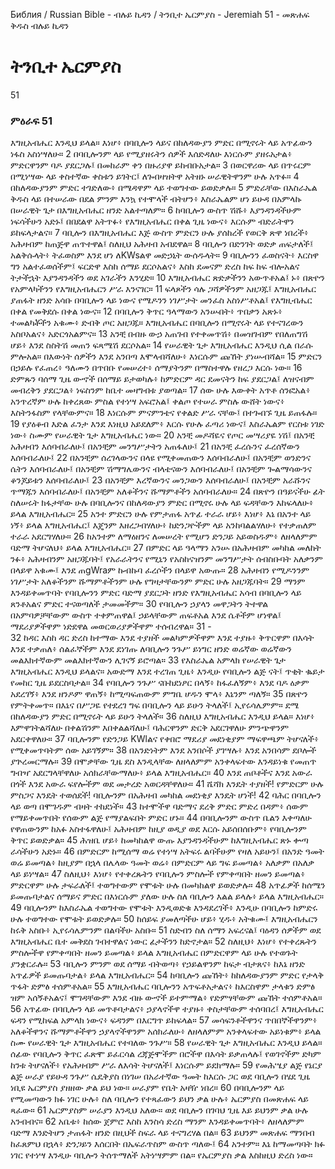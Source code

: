 ﻿
Библия / Russian Bible - ብሉይ ኪዳን / ትንቢተ ኤርምያስ - Jeremiah 51 - መጽሐፍ ቅዱስ ብሉይ ኪዳን
# ትንቢተ ኤርምያስ
51
### ምዕራፍ 51
 እግዚአብሔር እንዲህ ይላል። እነሆ፥ በባቢሎን ላይና በከለዳውያን ምድር በሚኖሩት ላይ አጥፊውን ነፋስ አስነሣለሁ።
2  በባቢሎንም ላይ የሚያዘሩትን ሰዎች እሰድዳለሁ እነርሱም ያዘሩአታል፥ ምድርዋንም ባዶ ያደርጋሉ፤ በመከራም ቀን በዙሪያዋ ይከብቡአታል።
3  በወርዋሪው ላይ በጥሩርም በሚነሣው ላይ ቀስተኛው ቀስቱን ይገትር፤ ለጐበዛዝትዋ አትዘኑ ሠራዊትዋንም ሁሉ አጥፉ።
4  በከለዳውያንም ምድር ተገድለው፥ በሜዳዋም ላይ ተወግተው ይወድቃሉ።
5  ምድራቸው በእስራኤል ቅዱስ ላይ በተሠራው በደል ምንም እንኳ የተሞላች ብትሆን፥ እስራኤልም ሆነ ይሁዳ በአምላኩ በሠራዊት ጌታ በእግዚአብሔር ዘንድ አልተጣለም።
6  ከባቢሎን ውስጥ ሽሹ፥ እያንዳንዳችሁም ነፍሳችሁን አድኑ፤ በበደልዋ አትጥፉ፥ የእግዚአብሔር በቀል ጊዜ ነውና፥ እርሱም ብድራትዋን ይከፍላታልና።
7  ባቢሎን በእግዚአብሔር እጅ ውስጥ ምድርን ሁሉ ያሰከረች የወርቅ ጽዋ ነበረች፥ አሕዛብም ከጠጅዋ ጠጥተዋል፤ ስለዚህ አሕዛብ አብደዋል።
8  ባቢሎን በድንገት ወድቃ ጠፍታለች፤ አልቅሱላት፥ ትፈወስም እንደ ሆነ ለKWsልዋ መድኃኒት ውሰዱላት።
9  ባቢሎንን ፈወስናት፥ እርስዋ ግን አልተፈወሰችም፤ ፍርድዋ እስከ ሰማይ ደርሶአልና፥ እስከ ደመናም ድረስ ከፍ ከፍ ብሎአልና ትታችኋት እያንዳንዳችን ወደ አገራችን እንሂድ።
10  እግዚአብሔር ጽድቃችንን አውጥቶአል፤ ኑ፥ በጽዮን የአምላካችንን የእግዚአብሔርን ሥራ እንናገር።
11  ፍላጾችን ሳሉ ጋሻዎችንም አዘጋጁ፤ እግዚአብሔር ያጠፋት ዘንድ አሳቡ በባቢሎን ላይ ነውና የሜዶንን ነገሥታት መንፈስ አስነሥቶአል፤ የእግዚብሔር በቀል የመቅደሱ በቀል ነውና።
12  በባቢሎን ቅጥር ዓላማውን አንሡበት፥ ጥበቃን አጽኑ፥ ተመልካቾችን አቁሙ፥ ድብቅ ጦር አዘጋጁ። እግዚአብሔር በባቢሎን በሚኖሩት ላይ የተናገረውን አስቦአልና፥ አድርጎአልምና።
13  አንቺ በብዙ ውኃ አጠገብ የተቀመጥሽ፥ በመዝገብም የበለጠግሽ ሆይ፥ እንደ ስስትሽ መጠን ፍጻሜሽ ደርሶአል።
14  የሠራዊት ጌታ እግዚአብሔር እንዲህ ሲል በራሱ ምሎአል። በእውነት ሰዎችን እንደ አንበጣ እሞላብሻለሁ፥ እነርሱም ጩኸት ያነሡብሻል።
15  ምድርን በኃይሉ የፈጠረ፥ ዓለሙን በጥበቡ የመሠረተ፥ ሰማያትንም በማስተዋሉ የዘረጋ እርሱ ነው።
16  ድምጹን ባሰማ ጊዜ ውኆች በሰማይ ይታወካሉ፥ ከምድርም ዳር ደመናትን ከፍ ያደርጋል፤ ለዝናብም መብረቅን ያደርጋል፥ ነፍስንም ከቤተ መዛግብቱ ያወጣል።
17  ሰው ሁሉ እውቀት አጥቶ ሰንፎአል፥ አንጥረኛም ሁሉ ከቀረጸው ምስል የተነሣ አፍሮአል፤ ቀልጦ የተሠራ ምስሉ ውሸት ነውና፥ እስትንፋስም የላቸውምና።
18  እነርሱም ምናምንቴና የቀልድ ሥራ ናቸው፤ በተጐበኙ ጊዜ ይጠፋሉ።
19  የያዕቆብ እድል ፈንታ እንደ እነዚህ አይደለም፥ እርሱ የሁሉ ፈጣሪ ነውና፤ እስራኤልም የርስቱ ነገድ ነው፥ ስሙም የሠራዊት ጌታ እግዚአብሔር ነው።
20  አንቺ መዶሻዬና የጦር መሣሪያዬ ነሽ፤ በአንቺ አሕዛብን እሰባብራለሁ፤ በአንቺም መንግሥታትን አጠፋለሁ፤
21  በአንቺ ፈረሱንና ፈረሰኛውን እሰባብራለሁ፤
22  በአንቺም ሰረገላውንና በላዩ የሚቀመጠውን እሰባብራለሁ፤ በአንቺም ወንድንና ሴትን እሰባብራለሁ፤ በአንቺም ሽማግሌውንና ብላቴናውን እሰባብራለሁ፤ በአንቺም ጐልማሳውንና ቆንጆይቱን እሰባብራለሁ፤
23  በአንቺም እረኛውንና መንጋውን እሰባብራለሁ፤ በአንቺም አራሹንና ጥማጁን እሰባብራለሁ፤ በአንቺም አለቆችንና ሹማምቶችን አሰባብራለሁ።
24  በጽዮን በዓይናችሁ ፊት ስለሠሩት ክፋታቸው ሁሉ በባቢሎንና በከለዳውያን ምድር በሚኖሩ ሁሉ ላይ ፍዳቸውን እከፍላለሁ፥ ይላል እግዚአብሔር።
25  አንተ ምድርን ሁሉ የምታጠፋ አጥፊ ተራራ ሆይ፥ እነሆ፥ እኔ በአንተ ላይ ነኝ፥ ይላል እግዚአብሔር፤ እጄንም እዘረጋብሃለሁ፥ ከድንጋዮችም ላይ አንከባልልሃለሁ፥ የተቃጠለም ተራራ አደርግሃለሁ።
26  ከአንተም ለማዕዘንና ለመሠረት የሚሆን ድንጋይ አይወስዱም፥ ለዘላለምም ባድማ ትሆናለህ፥ ይላል እግዚአብሔር።
27  በምድር ላይ ዓላማን አንሡ በአሕዛብም መካከል መለከት ንፉ፥ አሕዛብንም አዘጋጁባት፤ የአራራትንና የሚኒን የአስከናዝንም መንግሥታት ሰብስቡባት አለቃንም በላይዋ አቁሙ፤ እንደ ጠgWraም ኩብኩባ ፈረሶችን በላይዋ አውጡ።
28  አሕዛብን የሚዶንንም ነገሥታት አለቆችንም ሹማምቶችንም ሁሉ የግዛታቸውንም ምድር ሁሉ አዘጋጁባት።
29  ማንም እንዳይቀመጥባት የባቢሎንን ምድር ባድማ ያደርጋት ዘንድ የእግዚአብሔር አሳብ በባቢሎን ላይ ጸንቶአልና ምድር ተናወጣለች ታመመችም።
30  የባቢሎን ኃያላን መዋጋትን ትተዋል በአምባዎቻቸውም ውስጥ ተቀምጠዋል፤ ኃይላቸውም ጠፍቶአል እንደ ሴቶችም ሆነዋል፤ ማደሪያዎችዋም ነድደዋል መወርወሪያዎችዋም ተሰብረዋል።
31 -  
32  ከዳር እስከ ዳር ድረስ ከተማው እንደ ተያዘች መልካምዎችዋም እንደ ተያዙ፥ ቅጥርዋም በእሳት እንደ ተቃጠለ፥ ሰልፈኞችም እንደ ደነገጡ ለባቢሎን ንጉሥ ይነግር ዘንድ ወሬኛው ወሬኛውን መልእክተኛውም መልእክተኛውን ሊገናኝ ይሮጣል።
33  የእስራኤል አምላክ የሠራዊት ጌታ እግዚአብሔር እንዲህ ይላልና። አውድማ እንደ ተረገጠ ጊዜ፥ እንዲሁ የባቢሎን ልጅ ናት፤ ጥቂት ቈይታ የመከር ጊዜ ይደርስባታል።
34  የባቢሎን ንጉሥ ናቡከደነፆር በላኝ፥ ከፋፈለኝም፥ እንደ ባዶ ዕቃም አደረገኝ፥ እንደ ዘንዶም ዋጠኝ፥ ከሚጣፍጠውም ምግቤ ሆዱን ሞላ፥ እኔንም ጣለኝ።
35  በጽዮን የምትቀመጥ። በእኔና በሥጋዬ የተደረገ ግፍ በባቢሎን ላይ ይሁን ትላለች፤ ኢየሩሳሌምም። ደሜ በከለዳውያን ምድር በሚኖሩት ላይ ይሁን ትላለች።
36  ስለዚህ እግዚአብሔር እንዲህ ይላል። እነሆ፥ እምዋገትልሻለሁ በቀልሽንም እበቀልልሻለሁ፤ ባሕርዋንም ድርቅ አደርገዋለሁ ምንጭዋንም አደርቀዋለሁ።
37  ባቢሎንም የድንጋይ KWlልና የቀበሮ ማደሪያ መደነቂያም ማፍዋጫም ትሆናለች፥ የሚቀመጥባትም ሰው አይገኝም።
38  በአንድነትም እንደ አንበሶች ያገሣሉ፥ እንደ አንበሳም ደቦሎች ያጕረመርማሉ።
39  በሞቃቸው ጊዜ ደስ እንዲላቸው ለዘላለምም አንቀላፍተው እንዳይነቁ የመጠጥ ግብዣ አደርግላቸዋለሁ አሰክራቸውማለሁ፥ ይላል እግዚአብሔር።
40  እንደ ጠቦቶችና እንደ አውራ በጎች እንደ አውራ ፍየሎችም ወደ መታረድ አወርዳቸዋለሁ።
41  ሼሻክ እንዴት ተያዘች! የምድርም ሁሉ ምስጋና እንዴት ተወሰደች! ባቢሎንም በአሕዛብ መካከል መደነቂያ እንዴት ሆነች!
42  ባሕር በባቢሎን ላይ ወጣ በሞገዱም ብዛት ተከደነች።
43  ከተሞችዋ ባድማና ደረቅ ምድር ምድረ በዳም፥ ሰውም የማይቀመጥበት የሰውም ልጅ የማያልፍበት ምድር ሆኑ።
44  በባቢሎንም ውስጥ ቤልን እቀጣለሁ የዋጠውንም ከአፉ አስተፋዋለሁ፤ አሕዛብም ከዚያ ወዲያ ወደ እርሱ አይሰበሰቡም፥ የባቢሎንም ቅጥር ይወድቃል።
45  ሕዝቤ ሆይ፥ ከመካከልዋ ውጡ እያንዳንዳችሁም ከእግዚአብሔር ጽኑ ቍጣ ራሳችሁን አድኑ።
46  በምድርም ከሚሰማ ወሬ የተነሣ አትፍሩ ልባችሁም የዛለ አይሁን፤ በአንድ ዓመት ወሬ ይመጣል፥ ከዚያም በኋላ በሌላው ዓመት ወሬ፥ በምድርም ላይ ግፍ ይመጣል፥ አለቃም በአለቃ ላይ ይነሣል።
47  ስለዚህ፥ እነሆ፥ የተቀረጹትን የባቢሎን ምስሎች የምቀጣበት ዘመን ይመጣል፥ ምድርዋም ሁሉ ታፍራለች፤ ተወግተውም የሞቱት ሁሉ በመካከልዋ ይወድቃሉ።
48  አጥፊዎች ከሰሜን ይመጡባታልና ሰማይና ምድር በእነርሱም ያለው ሁሉ ስለ ባቢሎን እልል ይላሉ፥ ይላል እግዚአብሔር።
49  ባቢሎንም ከእስራኤል ተወግተው የሞቱት እንዲወድቁ እንዳደረገች፥ እንዲሁ በባቢሎን ከምድሩ ሁሉ ተወግተው የሞቱት ይወድቃሉ።
50  ከሰይፍ ያመለጣችሁ ሆይ፥ ሂዱ፥ አትቁሙ፤ እግዚአብሔርን ከሩቅ አስቡ፥ ኢየሩሳሌምንም በልባችሁ አስቡ።
51  ስድብን ስለ ሰማን አፍረናል፤ ባዕዳን ሰዎችም ወደ እግዚአብሔር ቤተ መቅደስ ገብተዋልና ነውር ፊታችንን ከድኖታል።
52  ስለዚህ፥ እነሆ፥ የተቀረጹትን ምስሎችዋ የምቀጣበት ዘመን ይመጣል፥ ይላል እግዚአብሔር በምድርዋም ላይ ሁሉ የተወጉት ያንቋርራሉ።
53  ባቢሎን ምንም ወደ ሰማይ ብትወጣ፥ የኃይልዋንም ከፍታ ብታጸና፥ ከእኔ ዘንድ አጥፊዎች ይመጡባታል፥ ይላል እግዚአብሔር።
54  ከባቢሎን ጩኸት፥ ከከለዳውያንም ምድር የታላቅ ጥፋት ድምፅ ተሰምቶአል።
55  እግዚአብሔር ባቢሎንን አጥፍቶአታልና፥ ከእርስዋም ታላቁን ድምፅ ዝም አሰኝቶአልና፤ ሞገዳቸውም እንደ ብዙ ውኆች ይተምማል፥ የድምፃቸውም ጩኸት ተሰምቶአል።
56  አጥፊው በባቢሎን ላይ መጥቶባታልና፥ ኃያላኖችዋ ተያዙ፥ ቀስታቸውም ተሰባበረ፤ እግዚአብሔር ፍዳን የሚከፍል አምላክ ነውና፥ ፍዳንም በእርግጥ ይከፍላል።
57  መሳፍንቶችዋንና ጥበበኞችዋንም፥ አለቆችዋንና ሹማምቶችዋን ኃያላኖችዋንም አሰክራለሁ፥ ለዘላለምም አንቀላፍተው አይነቁም፥ ይላል ስሙ የሠራዊት ጌታ እግዚአብሔር የተባለው ንጉሥ።
58  የሠራዊት ጌታ እግዚአብሔር እንዲህ ይላል። ሰፊው የባቢሎን ቅጥር ፈጽሞ ይፈርሳል ረጃጅሞችም በሮችዋ በእሳት ይቃጠላሉ፤ የወገኖችም ድካም ከንቱ ትሆናለች፥ የአሕዛብም ሥራ ለእሳት ትሆናለች፤ እነርሱም ይደክማሉ።
59  የመሕሤያ ልጅ የኔርያ ልጅ ሠራያ የይሁዳ ንጉሥ ሴዴቅያስ በነገሠ በአራተኛው ዓመት ከእርሱ ጋር ወደ ባቢሎን በሄደ ጊዜ ነቢዩ ኤርምያስ ያዘዘው ቃል ይህ ነው። ሠራያም የቤት አዛዥ ነበረ።
60  በባቢሎንም ላይ የሚመጣውን ክፉ ነገር ሁሉ፥ ስለ ባቢሎን የተጻፈውን ይህን ቃል ሁሉ፥ ኤርምያስ በመጽሐፍ ላይ ጻፈው።
61  ኤርምያስም ሠራያን እንዲህ አለው። ወደ ባቢሎን በገባህ ጊዜ እይ ይህንም ቃል ሁሉ አንብብና።
62  አቤቱ፥ ከሰው ጀምሮ እስከ እንስሳ ድረስ ማንም እንዳይቀመጥባት፥ ለዘላለምም ባድማ እንድትሆን ታጠፋት ዘንድ በዚህች ስፍራ ላይ ተናግረሃል በል።
63  ይህንም መጽሐፍ ማንበብ ከፈጸምህ በኋላ፥ ድንጋይን እሰርበት በኤፍራጥስም ውስጥ ጣለው፤
64  አንተም። እኔ ከማመጣባት ክፉ ነገር የተነሣ እንዲሁ ባቢሎን ትሰጥማለች አትነሣምም በል። የኤርምያስ ቃል እስከዚህ ድረስ ነው።
